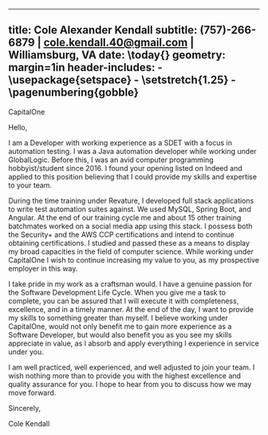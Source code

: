           	 	
---
title: Cole Alexander Kendall
subtitle: (757)-266-6879 | cole.kendall.40@gmail.com | Williamsburg, VA
date: \today{}
geometry: margin=1in
header-includes:
    - \usepackage{setspace}
    - \setstretch{1.25}
    - \pagenumbering{gobble}
---

CapitalOne

Hello,

I am a Developer with working experience as a SDET with a focus in automation testing. I was a Java automation developer while working under GlobalLogic. Before this, I was an avid computer programming hobbyist/student since 2016. I found your opening listed on Indeed and applied to this position believing that I could provide my skills and expertise to your team.

During the time training under Revature, I developed full stack applications to write test automation suites against. We used MySQL, Spring Boot, and Angular. At the end of our training cycle me and about 15 other training batchmates worked on a social media app using this stack. I possess both the Security+ and the AWS CCP certifications and intend to continue obtaining certifications. I studied and passed these as a means to display my broad capacities in the field of computer science. While working under CapitalOne I wish to continue increasing my value to you, as my prospective employer in this way.

I take pride in my work as a craftsman would. I have a genuine passion for the Software Development Life Cycle. When you give me a task to complete, you can be assured that I will execute it with completeness, excellence, and in a timely manner. At the end of the day, I want to provide my skills to something greater than myself. I believe working under CapitalOne, would not only benefit me to gain more experience as a Software Developer, but would also benefit you as you see my skills appreciate in value, as I absorb and apply everything I experience in service under you.

I am well practiced, well experienced, and well adjusted to join your team. I wish nothing more than to provide you with the highest excellence and quality assurance for you. I hope to hear from you to discuss how we may move forward.

Sincerely,

Cole Kendall









